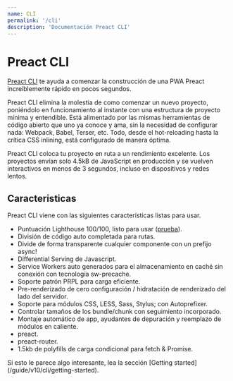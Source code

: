 ```yaml
---
name: CLI
permalink: '/cli'
description: 'Documentación Preact CLI'
---
```


# Preact CLI

[Preact CLI](https://github.com/preactjs/preact-cli/) te ayuda a comenzar la construcción de una PWA Preact increíblemente rápido en pocos segundos.

Preact CLI elimina la molestia de como comenzar un nuevo proyecto, poniéndolo en funcionamiento al instante con una estructura de proyecto mínima y entendible. Está alimentado por las mismas herramientas de código abierto que uno ya conoce y ama, sin la necesidad de configurar nada: Webpack, Babel, Terser, etc. Todo, desde el hot-reloading hasta la crítica CSS inlining, está configurado de manera óptima.

Preact CLI coloca tu proyecto en ruta a un rendimiento excelente. Los proyectos envían solo 4.5kB de JavaScript en producción y se vuelven interactivos en menos de 3 segundos, incluso en dispositivos y redes lentos.

## Caracteristicas

Preact CLI viene con las siguientes características listas para usar.

- Puntuación Lighthouse 100/100, listo para usar ([prueba](https://googlechrome.github.io/lighthouse/viewer/?gist=142af6838482417af741d966e7804346)).
- División de código auto completada para rutas.
- Divide de forma transparente cualquier componente con un prefijo async!
- Differential Serving de Javascript.
- Service Workers auto generados para el almacenamiento en caché sin conexión con tecnología sw-precache.
- Soporte patrón PRPL para carga eficiente.
- Pre-renderizado de cero configuración / hidratación de renderizado del lado del servidor.
- Soporte para módulos CSS, LESS, Sass, Stylus; con Autoprefixer.
- Controlar tamaños de los bundle/chunk con seguimiento incorporado.
- Montaje automático de app, ayudantes de depuración y reemplazo de módulos en caliente.
- preact.
- preact-router.
- 1.5kb de polyfills de carga condicional para fetch & Promise.

Si esto le parece algo interesante, lea la sección [Getting started] (/guide/v10/cli/getting-started).
